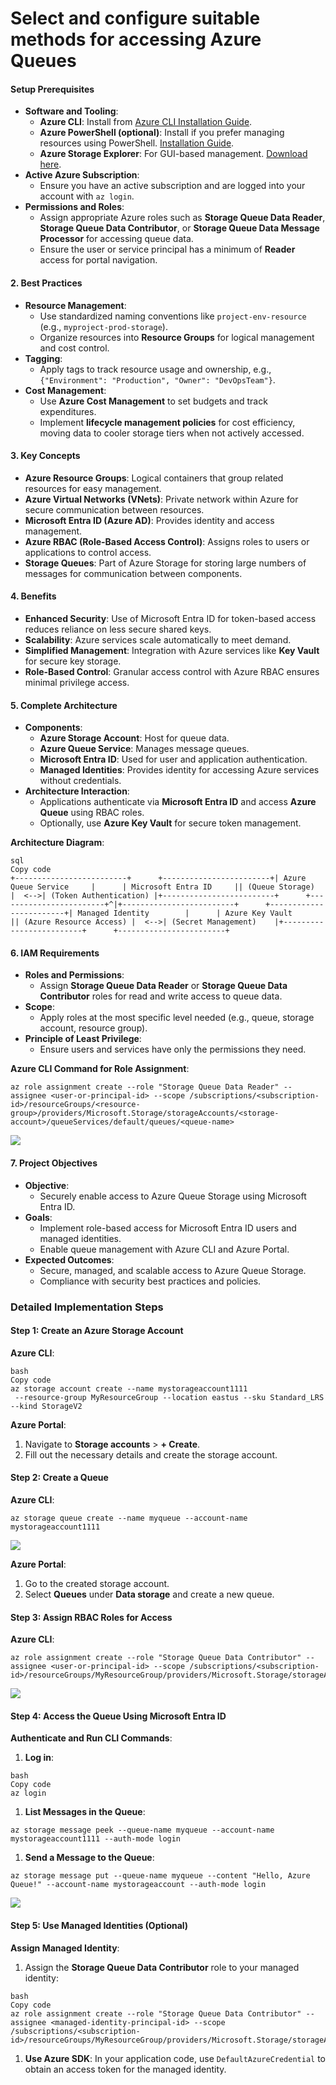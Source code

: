 # Select and configure suitable methods for accessing Azure Queues

#### **Setup Prerequisites**

*   **Software and Tooling**:
    *   **Azure CLI**: Install from [Azure CLI Installation Guide](https://learn.microsoft.com/en-us/cli/azure/install-azure-cli).
    *   **Azure PowerShell (optional)**: Install if you prefer managing resources using PowerShell. [Installation Guide](https://learn.microsoft.com/en-us/powershell/azure/install-az-ps).
    *   **Azure Storage Explorer**: For GUI-based management. [Download here](https://azure.microsoft.com/en-us/features/storage-explorer/).
*   **Active Azure Subscription**:
    *   Ensure you have an active subscription and are logged into your account with `az login`.
*   **Permissions and Roles**:
    *   Assign appropriate Azure roles such as **Storage Queue Data Reader**, **Storage Queue Data Contributor**, or **Storage Queue Data Message Processor** for accessing queue data.
    *   Ensure the user or service principal has a minimum of **Reader** access for portal navigation.

#### 2\. **Best Practices**

*   **Resource Management**:
    *   Use standardized naming conventions like `project-env-resource` (e.g., `myproject-prod-storage`).
    *   Organize resources into **Resource Groups** for logical management and cost control.
*   **Tagging**:
    *   Apply tags to track resource usage and ownership, e.g., `{"Environment": "Production", "Owner": "DevOpsTeam"}`.
*   **Cost Management**:
    *   Use **Azure Cost Management** to set budgets and track expenditures.
    *   Implement **lifecycle management policies** for cost efficiency, moving data to cooler storage tiers when not actively accessed.

#### 3\. **Key Concepts**

*   **Azure Resource Groups**: Logical containers that group related resources for easy management.
*   **Azure Virtual Networks (VNets)**: Private network within Azure for secure communication between resources.
*   **Microsoft Entra ID (Azure AD)**: Provides identity and access management.
*   **Azure RBAC (Role-Based Access Control)**: Assigns roles to users or applications to control access.
*   **Storage Queues**: Part of Azure Storage for storing large numbers of messages for communication between components.

#### 4\. **Benefits**

*   **Enhanced Security**: Use of Microsoft Entra ID for token-based access reduces reliance on less secure shared keys.
*   **Scalability**: Azure services scale automatically to meet demand.
*   **Simplified Management**: Integration with Azure services like **Key Vault** for secure key storage.
*   **Role-Based Control**: Granular access control with Azure RBAC ensures minimal privilege access.

#### 5\. **Complete Architecture**

*   **Components**:
    *   **Azure Storage Account**: Host for queue data.
    *   **Azure Queue Service**: Manages message queues.
    *   **Microsoft Entra ID**: Used for user and application authentication.
    *   **Managed Identities**: Provides identity for accessing Azure services without credentials.
*   **Architecture Interaction**:
    *   Applications authenticate via **Microsoft Entra ID** and access **Azure Queue** using RBAC roles.
    *   Optionally, use **Azure Key Vault** for secure token management.

**Architecture Diagram**:

```gherkin
sql
Copy code
+-------------------------+      +------------------------+| Azure Queue Service     |      | Microsoft Entra ID     || (Queue Storage)         |  <-->| (Token Authentication) |+-------------------------+      +------------------------+^|+-------------------------+      +------------------------+| Managed Identity        |      | Azure Key Vault        || (Azure Resource Access) |  <-->| (Secret Management)    |+-------------------------+      +------------------------+
```

#### 6\. **IAM Requirements**

*   **Roles and Permissions**:
    *   Assign **Storage Queue Data Reader** or **Storage Queue Data Contributor** roles for read and write access to queue data.
*   **Scope**:
    *   Apply roles at the most specific level needed (e.g., queue, storage account, resource group).
*   **Principle of Least Privilege**:
    *   Ensure users and services have only the permissions they need.

**Azure CLI Command for Role Assignment**:

```plain
az role assignment create --role "Storage Queue Data Reader" --assignee <user-or-principal-id> --scope /subscriptions/<subscription-id>/resourceGroups/<resource-group>/providers/Microsoft.Storage/storageAccounts/<storage-account>/queueServices/default/queues/<queue-name>
```

![](https://t9014131694.p.clickup-attachments.com/t9014131694/8893eb1a-f103-4685-a509-4be69ee2bfe3/image.png)

#### 7\. **Project Objectives**

*   **Objective**:
    *   Securely enable access to Azure Queue Storage using Microsoft Entra ID.
*   **Goals**:
    *   Implement role-based access for Microsoft Entra ID users and managed identities.
    *   Enable queue management with Azure CLI and Azure Portal.
*   **Expected Outcomes**:
    *   Secure, managed, and scalable access to Azure Queue Storage.
    *   Compliance with security best practices and policies.

### Detailed Implementation Steps

#### **Step 1: Create an Azure Storage Account**

**Azure CLI**:

```plain
bash
Copy code
az storage account create --name mystorageaccount1111
 --resource-group MyResourceGroup --location eastus --sku Standard_LRS --kind StorageV2
```

**Azure Portal**:

1. Navigate to **Storage accounts** > **\+ Create**.
2. Fill out the necessary details and create the storage account.

#### **Step 2: Create a Queue**

**Azure CLI**:

```plain
az storage queue create --name myqueue --account-name mystorageaccount1111
```

![](https://t9014131694.p.clickup-attachments.com/t9014131694/6a7bf860-5910-4778-8958-ba9928082d43/image.png)

**Azure Portal**:

1. Go to the created storage account.
2. Select **Queues** under **Data storage** and create a new queue.

#### **Step 3: Assign RBAC Roles for Access**

**Azure CLI**:

```plain
az role assignment create --role "Storage Queue Data Contributor" --assignee <user-or-principal-id> --scope /subscriptions/<subscription-id>/resourceGroups/MyResourceGroup/providers/Microsoft.Storage/storageAccounts/mystorageaccount
```

![](https://t9014131694.p.clickup-attachments.com/t9014131694/f5a52f0c-92a1-495d-b05e-289f94b06e99/image.png)

#### **Step 4: Access the Queue Using Microsoft Entra ID**

**Authenticate and Run CLI Commands**:

1. **Log in**:

```plain
bash
Copy code
az login
```

1. **List Messages in the Queue**:

```plain
az storage message peek --queue-name myqueue --account-name mystorageaccount1111 --auth-mode login
```

1. **Send a Message to the Queue**:

```plain
az storage message put --queue-name myqueue --content "Hello, Azure Queue!" --account-name mystorageaccount --auth-mode login
```

![](https://t9014131694.p.clickup-attachments.com/t9014131694/36455693-7866-4769-a544-04d701974077/image.png)

#### **Step 5: Use Managed Identities (Optional)**

**Assign Managed Identity**:

1. Assign the **Storage Queue Data Contributor** role to your managed identity:

```plain
bash
Copy code
az role assignment create --role "Storage Queue Data Contributor" --assignee <managed-identity-principal-id> --scope /subscriptions/<subscription-id>/resourceGroups/MyResourceGroup/providers/Microsoft.Storage/storageAccounts/mystorageaccount
```

1. **Use Azure SDK**: In your application code, use `DefaultAzureCredential` to obtain an access token for the managed identity.

###